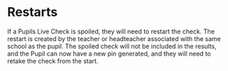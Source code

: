 # Restarts

If a Pupils Live Check is spoiled, they will need to restart the check.  The restart is created by the teacher or headteacher associated with the same school as the pupil.  The spoiled check will not be included in the results, and the Pupil can now have a new pin generated, and they will need to retake the check from the start.
